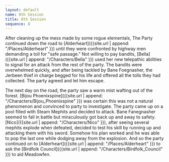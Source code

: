 ```yaml
---
layout: default
name: 8th Session
title: 8th Session
sequence: 8
---
```


After cleaning up the mess made by some rogue elementals, The Party continued down the road to [Alderheart]({{site.url | append: "/Places/Alderheart" }}) until they were confronted by highway men demanding a toll for "safe passage." Not willing to pay bandits, [Bella]({{site.url | append: "/Characters/Bella" }}) used her new telepathic abilities to signal for an attack from the rest of the party. The bandits were overwhelmed quickly, and after being tackled by Bane Foegnasher, the Jerbeen thief in charge begged for his life and offered all the tolls they had collected. The party agreed and let him escape.

The next day on the road, the party saw a warm mist wafting out of the forest. [Bijou Phoenixspine]({{site.url | append: "/Characters/Bijou_Phoenixspine" }}) was certain this was not a natural phenomenon and convinced to party to investigate. The party came up on a pool filled with Steam Mephits and decided to attack. Bane Fanegnasher seemed to fall in battle but miraculously got back up and away to safety. [Nico]({{site.url | append: "/Characters/Nico" }}), after seeing several mephits explode when defeated, decided to test his skill by running up and attacking them with his sword. Somehow his plan worked and he was able to pop the last one while dodging away from the explosion. And so the party continued on to [Alderheart]({{site.url | append: "/Places/Alderheart" }}) to ask the [Birdfolk Council]({{site.url | append: "/Characters/Birdfolk_Council" }}) to aid Meadowfen. 
